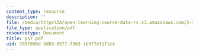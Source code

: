 ```yaml
---
content_type: resource
description: ''
file: /media/https%3A/open-learning-course-data-rc.s3.amazonaws.com/3-35-fracture-and-fatigue-fall-2003/785f896d3d890577f3631b3f7e31f1c4_ps7.pdf
file_type: application/pdf
resourcetype: Document
title: ps7.pdf
uid: 785f896d-3d89-0577-f363-1b3f7e31f1c4
---
```

